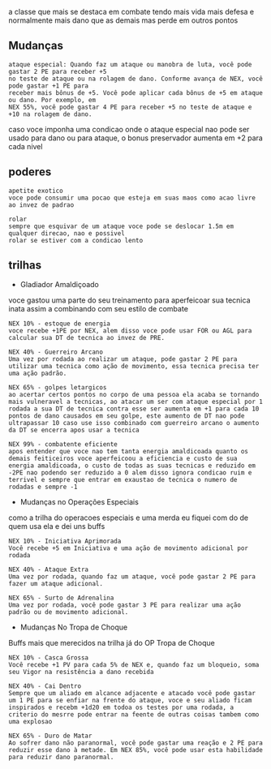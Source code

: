 a classe que mais se destaca em combate tendo mais vida mais defesa e normalmente mais dano que as demais mas perde em outros pontos

## Mudanças

    ataque especial: Quando faz um ataque ou manobra de luta, você pode gastar 2 PE para receber +5
    no teste de ataque ou na rolagem de dano. Conforme avança de NEX, você pode gastar +1 PE para
    receber mais bônus de +5. Você pode aplicar cada bônus de +5 em ataque ou dano. Por exemplo, em
    NEX 55%, você pode gastar 4 PE para receber +5 no teste de ataque e +10 na rolagem de dano.

caso voce imponha uma condicao onde o ataque especial nao pode ser usado para dano ou para ataque, o bonus preservador aumenta em +2 para cada nivel

## poderes

    apetite exotico
    voce pode consumir uma pocao que esteja em suas maos como acao livre ao invez de padrao

    rolar
    sempre que esquivar de um ataque voce pode se deslocar 1.5m em qualquer direcao, nao e possivel
    rolar se estiver com a condicao lento

## trilhas

* Gladiador Amaldiçoado

voce gastou uma parte do seu treinamento para aperfeicoar sua tecnica inata assim a combinando com seu estilo de combate

    NEX 10% - estoque de energia
    voce recebe +1PE por NEX, alem disso voce pode usar FOR ou AGL para calcular sua DT de tecnica ao invez de PRE.

    NEX 40% - Guerreiro Arcano
    Uma vez por rodada ao realizar um ataque, pode gastar 2 PE para utilizar uma tecnica como ação de movimento, essa tecnica precisa ter uma ação padrão.

    NEX 65% - golpes letargicos
    ao acertar certos pontos no corpo de uma pessoa ela acaba se tornando mais vulneravel a tecnicas, ao atacar um ser com ataque especial por 1 rodada a sua DT de tecnica contra esse ser aumenta em +1 para cada 10 pontos de dano causados em seu golpe, este aumento de DT nao pode ultrapassar 10 caso use isso combinado com guerreiro arcano o aumento da DT se encerra apos usar a tecnica

    NEX 99% - combatente eficiente
    apos entender que voce nao tem tanta energia amaldicoada quanto os demais feiticeiros voce aperfeicoou a eficiencia e custo de sua energia amaldicoada, o custo de todas as suas tecnicas e reduzido em -2PE nao podendo ser reduzido a 0 alem disso ignora condicao ruim e terrivel e sempre que entrar em exaustao de tecnica o numero de rodadas e sempre -1

* Mudanças no Operações Especiais

como a trilha do operacoes especiais e uma merda eu fiquei com do de quem usa ela e dei uns buffs

    NEX 10% - Iniciativa Aprimorada
    Você recebe +5 em Iniciativa e uma ação de movimento adicional por rodada

    NEX 40% - Ataque Extra
    Uma vez por rodada, quando faz um ataque, você pode gastar 2 PE para fazer um ataque adicional.

    NEX 65% - Surto de Adrenalina
    Uma vez por rodada, você pode gastar 3 PE para realizar uma ação padrão ou de movimento adicional.

* Mudanças No Tropa de Choque

Buffs mais que merecidos na trilha já do OP Tropa de Choque

    NEX 10% - Casca Grossa
    Você recebe +1 PV para cada 5% de NEX e, quando faz um bloqueio, soma seu Vigor na resistência a dano recebida

    NEX 40% - Cai Dentro
    Sempre que um aliado em alcance adjacente e atacado você pode gastar um 1 PE para se enfiar na frente do ataque, voce e seu aliado ficam inspirados e recebm +1d20 em todoa os testes por uma rodada, a criterio do mesrre pode entrar na feente de outras coisas tambem como uma explosao

    NEX 65% - Duro de Matar
    Ao sofrer dano não paranormal, você pode gastar uma reação e 2 PE para reduzir esse dano à metade. Em NEX 85%, você pode usar esta habilidade para reduzir dano paranormal.